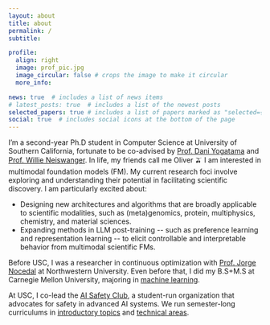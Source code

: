 ```yaml
---
layout: about
title: about
permalink: /
subtitle:

profile:
  align: right
  image: prof_pic.jpg
  image_circular: false # crops the image to make it circular
  more_info:

news: true  # includes a list of news items
# latest_posts: true  # includes a list of the newest posts
selected_papers: true # includes a list of papers marked as "selected={true}"
social: true  # includes social icons at the bottom of the page
---
```


I’m a second-year Ph.D student in Computer Science at University of Southern California, fortunate to be co-advised by [Prof. Dani Yogatama](https://dyogatama.github.io/) and [Prof. Willie Neiswanger](https://willieneis.github.io/). In life, my friends call me Oliver 🫒
I am interested in multimodal foundation models (FM). My current research foci involve exploring and understanding their potential in facilitating scientific discovery. I am particularly excited about:
- Designing new architectures and algorithms that are broadly applicable to scientific modalities, such as (meta)genomics, protein, multiphysics, chemistry, and material sciences.
- Expanding methods in LLM post-training -- such as preference learning and representation learning -- to elicit controllable and interpretable behavior from multimodal scientific FMs.

Before USC, I was a researcher in continuous optimization with [Prof. Jorge Nocedal](https://jnocedal.github.io/) at Northwestern University. Even before that, I did my B.S+M.S at Carnegie Mellon University, majoring in [machine learning](https://www.ml.cmu.edu/academics/machine-learning-masters-curriculum.html).

At USC, I co-lead the [AI Safety Club](https://www.notion.so/aisafetyusc/About-Us-026a440a9c204050b0160121aab8a88a), a student-run organization that advocates for safety in advanced AI systems. We run semester-long curriculums in [introductory topics](https://aisafetyusc.notion.site/Intro-Track-da1b7bbf96db436ba365dbd41f8db686) and [technical areas](https://aisafetyusc.notion.site/Advanced-Track-b331dfaa45a44eae82852ed1b2dc9303).

